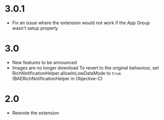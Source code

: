 # 3.0.1

- Fix an issue where the extension would not work if the App Group wasn't setup properly

# 3.0

- New features to be announced
- Images are no longer download
  To revert to the original behaviour, set RichNotificationHelper.allowInLowDataMode to `true` (BAERichNotificationHelper in Objective-C)

# 2.0

- Rewrote the extension
